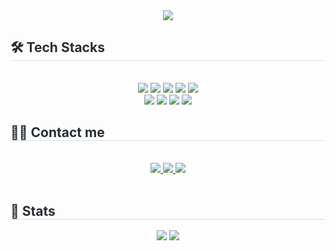 <div align= "center">
    <img src="https://capsule-render.vercel.app/api?type=soft&color=fafafa&height=240&text=Mincheol's%20GitHub&animation=&fontColor=000000&fontSize=70" />
    </div>
    <div style="text-align: left;">
    <h2 style="border-bottom: 1px solid #d8dee4; color: #282d33;"> 🛠️ Tech Stacks </h2> <br> 
    <div  align= "center"> <img src="https://img.shields.io/badge/Git-F05032?style=flat-square&logo=Git&logoColor=white">
          <img src="https://img.shields.io/badge/Github-181717?style=flat-square&logo=Github&logoColor=white">
          <img src="https://img.shields.io/badge/Java-007396?style=flat-square&logo=Java&logoColor=white">
          <img src="https://img.shields.io/badge/Linux-FCC624?style=flat-square&logo=Linux&logoColor=white">
          <img src="https://img.shields.io/badge/MariaDB-003545?style=flat-square&logo=MariaDB&logoColor=white">
          <br/><img src="https://img.shields.io/badge/Matlab-0076a8?style=flat-square&logo=Matlab&logoColor=white">
          <img src="https://img.shields.io/badge/Notion-000000?style=flat-square&logo=Notion&logoColor=white">
          <img src="https://img.shields.io/badge/Slack-4A154B?style=flat-square&logo=Slack&logoColor=white">
          <img src="https://img.shields.io/badge/Discord-5865F2?style=flat-square&logo=Discord&logoColor=white">
          </div>
    </div>
    <div style="text-align: left;">
    <h2 style="border-bottom: 1px solid #d8dee4; color: #282d33;"> 🧑‍💻 Contact me </h2> <br> 
    <div align= "center"> <a href=https://velog.io/@bynmch/posts> <img src="https://img.shields.io/badge/Velog-20C997?style=flat-square&logo=Velog&logoColor=white&link=https://velog.io/@bynmch/posts"> </a>
         <a href=[minch99128@gmail.com](https://www.notion.so/About-Me-23318b2983e0807daa48f0ac0b6dc374)> <img src="https://img.shields.io/badge/Notion-000000?style=flat-square&logo=Notion&logoColor=white&link=[minch99128@gmail.com](https://www.notion.so/About-Me-23318b2983e0807daa48f0ac0b6dc374)"> </a>
         <a href=mailto:minch99128@gmail.com> <img src="https://img.shields.io/badge/Gmail-EA4335?style=flat-square&logo=Gmail&logoColor=white&link=mailto:minch99128@gmail.com"> </a>
          </div>  <br> 
    <div align= "center">  </div> 
    </div>
    <div style="text-align: left;"> 
    <h2 style="border-bottom: 1px solid #d8dee4; color: #282d33;"> 🏅 Stats </h2> <div align= "center"> <img src="https://github-readme-stats.vercel.app/api?username=Heinz&bg_color=60,56f5db,a1f589&title_color=095ce1&text_color=095ce1"
         /> <img src="https://github-readme-stats.vercel.app/api/top-langs/?username=Heinz&layout=compact&bg_color=60,56f5db,a1f589&title_color=095ce1&text_color=095ce1"
           /> </div> 
    </div>
    



